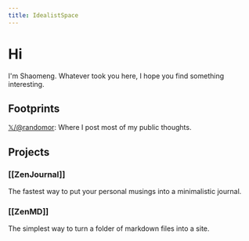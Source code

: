 ```yaml
---
title: IdealistSpace
---
```


# Hi

I'm Shaomeng. Whatever took you here, I hope you find something interesting. 

## Footprints
[𝕏/@randomor](https://x.com/randomor): Where I post most of my public thoughts.

## Projects

### [[ZenJournal]]
The fastest way to put your personal musings into a minimalistic journal.

### [[ZenMD]]
The simplest way to turn a folder of markdown files into a site. 
